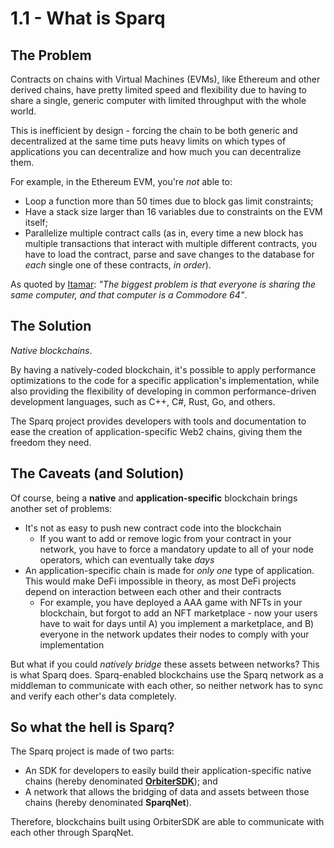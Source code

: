 # 1.1 - What is Sparq

## The Problem

Contracts on chains with Virtual Machines (EVMs), like Ethereum and other derived chains, have pretty limited speed and flexibility due to having to share a single, generic computer with limited throughput with the whole world.

This is inefficient by design - forcing the chain to be both generic and decentralized at the same time puts heavy limits on which types of applications you can decentralize and how much you can decentralize them.

For example, in the Ethereum EVM, you're *not* able to:

* Loop a function more than 50 times due to block gas limit constraints;
* Have a stack size larger than 16 variables due to constraints on the EVM itself;
* Parallelize multiple contract calls (as in, every time a new block has multiple transactions that interact with multiple different contracts, you have to load the contract, parse and save changes to the database for *each* single one of these contracts, *in order*).

As quoted by [Itamar](https://github.com/itamarcps): *"The biggest problem is that everyone is sharing the same computer, and that computer is a Commodore 64"*.

## The Solution

*Native blockchains*.

By having a natively-coded blockchain, it's possible to apply performance optimizations to the code for a specific application's implementation, while also providing the flexibility of developing in common performance-driven development languages, such as C++, C#, Rust, Go, and others.

The Sparq project provides developers with tools and documentation to ease the creation of application-specific Web2 chains, giving them the freedom they need.

## The Caveats (and Solution)

Of course, being a **native** and **application-specific** blockchain brings another set of problems:

* It's not as easy to push new contract code into the blockchain
  * If you want to add or remove logic from your contract in your network, you have to force a mandatory update to all of your node operators, which can eventually take *days*
* An application-specific chain is made for *only one* type of application. This would make DeFi impossible in theory, as most DeFi projects depend on interaction between each other and their contracts
  * For example, you have deployed a AAA game with NFTs in your blockchain, but forgot to add an NFT marketplace - now your users have to wait for days until A) you implement a marketplace, and B) everyone in the network updates their nodes to comply with your implementation

But what if you could *natively bridge* these assets between networks? This is what Sparq does. Sparq-enabled blockchains use the Sparq network as a middleman to communicate with each other, so neither network has to sync and verify each other's data completely.

## So what the hell is Sparq?

The Sparq project is made of two parts:

* An SDK for developers to easily build their application-specific native chains (hereby denominated [**OrbiterSDK**](https://github.com/SparqNet/orbitersdk-cpp)); and
* A network that allows the bridging of data and assets between those chains (hereby denominated **SparqNet**).

Therefore, blockchains built using OrbiterSDK are able to communicate with each other through SparqNet.
